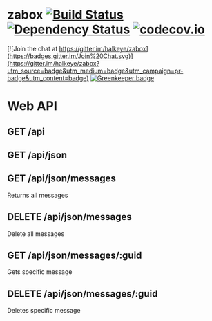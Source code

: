 # zabox [![Build Status](https://travis-ci.org/halkeye/zabox.svg?branch=master)](https://travis-ci.org/halkeye/zabox) [![Dependency Status](https://gemnasium.com/halkeye/zabox.svg)](https://gemnasium.com/halkeye/zabox) [![codecov.io](https://codecov.io/github/halkeye/zabox/coverage.svg?branch=master)](https://codecov.io/github/halkeye/zabox?branch=master)

[![Join the chat at https://gitter.im/halkeye/zabox](https://badges.gitter.im/Join%20Chat.svg)](https://gitter.im/halkeye/zabox?utm_source=badge&utm_medium=badge&utm_campaign=pr-badge&utm_content=badge) [![Greenkeeper badge](https://badges.greenkeeper.io/halkeye/zabox.svg)](https://greenkeeper.io/)

Web API
=======

GET /api
--------

GET /api/json
--------

GET /api/json/messages
--------
Returns all messages

DELETE /api/json/messages
--------
Delete all messages

GET /api/json/messages/:guid
--------
Gets specific message

DELETE /api/json/messages/:guid
--------
Deletes specific message

